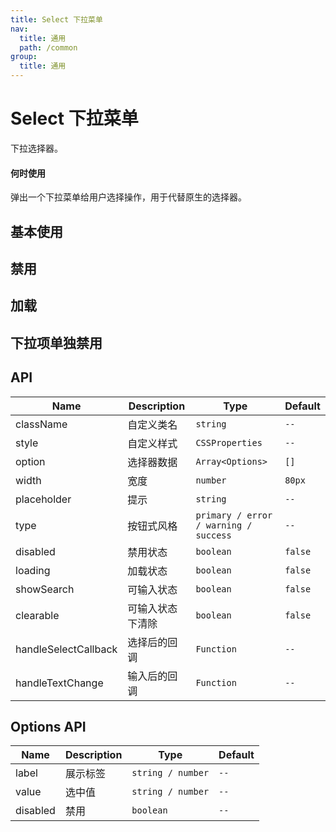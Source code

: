 ```yaml
---
title: Select 下拉菜单
nav:
  title: 通用
  path: /common
group:
  title: 通用
---
```


# Select 下拉菜单

下拉选择器。

#### 何时使用

弹出一个下拉菜单给用户选择操作，用于代替原生的选择器。

## 基本使用

<code src="./demos/index1.tsx"></code>

## 禁用

<code src="./demos/index2.tsx"></code>

## 加载

<code src="./demos/index3.tsx"></code>

## 下拉项单独禁用

<code src="./demos/index4.tsx"></code>

## API

| Name                 | Description      | Type                                  | Default |
| -------------------- | ---------------- | ------------------------------------- | ------- |
| className            | 自定义类名       | `string`                              | `--`    |
| style                | 自定义样式       | `CSSProperties`                       | `--`    |
| option               | 选择器数据       | `Array<Options>`                      | `[]`    |
| width                | 宽度             | `number`                              | `80px`  |
| placeholder          | 提示             | `string`                              | `--`    |
| type                 | 按钮式风格       | `primary / error / warning / success` | `--`    |
| disabled             | 禁用状态         | `boolean`                             | `false` |
| loading              | 加载状态         | `boolean`                             | `false` |
| showSearch           | 可输入状态       | `boolean`                             | `false` |
| clearable            | 可输入状态下清除 | `boolean`                             | `false` |
| handleSelectCallback | 选择后的回调     | `Function`                            | `--`    |
| handleTextChange     | 输入后的回调     | `Function`                            | `--`    |

## Options API

| Name     | Description | Type              | Default |
| -------- | ----------- | ----------------- | ------- |
| label    | 展示标签    | `string / number` | `--`    |
| value    | 选中值      | `string / number` | `--`    |
| disabled | 禁用        | `boolean`         | `--`    |

